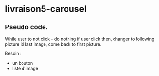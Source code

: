 # livraison5-carousel

## Pseudo code.
While user to not click - do nothing
if user click then, changer to following picture
id last image, come back to first picture.

Besoin :
- un bouton
- liste d'image


